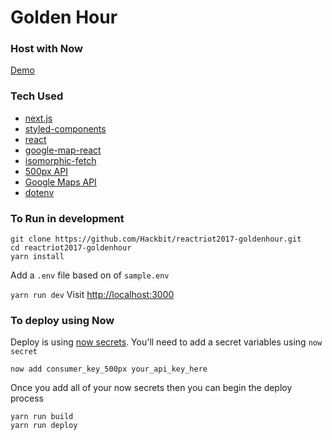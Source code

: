 # Golden Hour

### Host with Now
[Demo](http://goldenhour.2017.reactriot.com)

### Tech Used
* [next.js](https://github.com/zeit/next.js/)
* [styled-components](https://github.com/styled-components/styled-components)
* [react](https://github.com/facebook/react)
* [google-map-react](https://github.com/istarkov/google-map-react)
* [isomorphic-fetch](https://github.com/matthew-andrews/isomorphic-fetch)
* [500px API](https://500px.com/)
* [Google Maps API](https://developers.google.com/maps/)
* [dotenv](https://github.com/motdotla/dotenv)

### To Run in development
```
git clone https://github.com/Hackbit/reactriot2017-goldenhour.git
cd reactriot2017-goldenhour
yarn install
```

Add a `.env` file based on of `sample.env`

`yarn run dev`
Visit [http://localhost:3000](http://localhost:3000)


### To deploy using Now
Deploy is using [now secrets](https://zeit.co/docs/features/env-and-secrets#secrets). You'll need to add a secret variables using `now secret`

```
now add consumer_key_500px your_api_key_here
```

Once you add all of your now secrets then you can begin the deploy process

```
yarn run build
yarn run deploy
```
